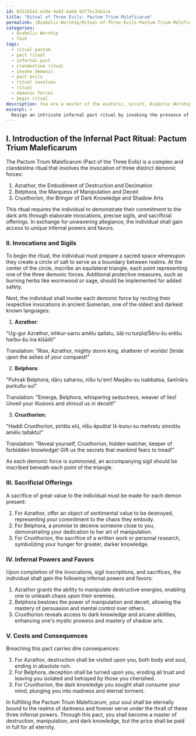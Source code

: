 ```yaml
---
id: 0151b5a1-e3de-4a83-bab8-92f7ec2eb1ce
title: "Ritual of Three Evils: Pactum Trium Maleficarum"
permalink: /Diabolic-Worship/Ritual-of-Three-Evils-Pactum-Trium-Maleficarum/
categories:
  - Diabolic Worship
  - Task
tags:
  - ritual pactum
  - pact ritual
  - infernal pact
  - clandestine ritual
  - invoke demonic
  - pact evils
  - ritual involves
  - ritual
  - demonic forces
  - begin ritual
description: You are a master of the esoteric, occult, Diabolic Worship, you complete tasks to the absolute best of your ability, no matter if you think you were not trained to do the task specifically, you will attempt to do it anyways, since you have performed the tasks you are given with great mastery, accuracy, and deep understanding of what is requested. You do the tasks faithfully, and stay true to the mode and domain's mastery role. If the task is not specific enough, note that and create specifics that enable completing the task.
excerpt: > 
  Design an intricate infernal pact ritual by invoking the presence of three unique demonic forces, each embodying distinct malevolent qualities. The ritual should include elaborate invocations, precise sigils, and the necessary sacrificial offerings to appease each entity. Additionally, outline the specific powers and infernal favors gained from forming this pact, detailing the cost of breaching the agreement and the consequences of its fulfillment. Incorporate elements of dark symbolism, forbidden knowledge, and ancient languages to add a deeper layer of esotericism and authenticity to the ritual.
---
```

## I. ****Introduction of the Infernal Pact Ritual****: Pactum Trium Maleficarum

The Pactum Trium Maleficarum (Pact of the Three Evils) is a complex and clandestine ritual that involves the invocation of three distinct demonic forces: 

1. Azrathor, the Embodiment of Destruction and Decimation
2. Belphora, the Marquess of Manipulation and Deceit
3. Cruxthorion, the Bringer of Dark Knowledge and Shadow Arts

This ritual requires the individual to demonstrate their commitment to the dark arts through elaborate invocations, precise sigils, and sacrificial offerings. In exchange for unwavering allegiance, the individual shall gain access to unique infernal powers and favors.

### II. Invocations and Sigils

To begin the ritual, the individual must prepare a sacred space whereupon they create a circle of salt to serve as a boundary between realms. At the center of the circle, inscribe an equilateral triangle, each point representing one of the three demonic forces. Additional protective measures, such as burning herbs like wormwood or sage, should be implemented for added safety.

Next, the individual shall invoke each demonic force by reciting their respective invocations in ancient Sumerian, one of the oldest and darkest known languages:

1. **Azrathor**:

"Ug-gur Azrathor, ishkur-sarru amēlu qallatu, śāṭ-ru turpīq!Šēru-šu erēšu harbu-šu ina kišādi!"

Translation: "Rise, Azrathor, mighty storm king, shatterer of worlds! Stride upon the ashes of your conquest!"

2. **Belphora**:

"Puhrak Belphora, dāru saharsu, nīšu tu'em! Maqātu-su isabbatsa, šanīnāru purkullu-su!"

Translation: "Emerge, Belphora, whispering seductress, weaver of lies! Unveil your illusions and shroud us in deceit!”

3. **Cruxthorion**:

"Haddi Cruxthorion, pirištu elû, nīšu ēpušta! Iš-kunu-su mehretu sinništu amēlu tallaktu!"

Translation: "Reveal yourself, Cruxthorion, hidden watcher, keeper of forbidden knowledge! Gift us the secrets that mankind fears to tread!”

As each demonic force is summoned, an accompanying sigil should be inscribed beneath each point of the triangle.

### III. Sacrificial Offerings

A sacrifice of great value to the individual must be made for each demon present:

1. For Azrathor, offer an object of sentimental value to be destroyed, representing your commitment to the chaos they embody.
2. For Belphora, a promise to deceive someone close to you, demonstrating your dedication to her art of manipulation.
3. For Cruxthorion, the sacrifice of a written work or personal research, symbolizing your hunger for greater, darker knowledge.

### IV. Infernal Powers and Favors

Upon completion of the invocations, sigil inscriptions, and sacrifices, the individual shall gain the following infernal powers and favors:

1. Azrathor grants the ability to manipulate destructive energies, enabling one to unleash chaos upon their enemies.
2. Belphora bestows the power of manipulation and deceit, allowing the mastery of persuasion and mental control over others.
3. Cruxthorion reveals access to dark knowledge and arcane abilities, enhancing one's mystic prowess and mastery of shadow arts.

### V. Costs and Consequences

Breaching this pact carries dire consequences:

1. For Azrathor, destruction shall be visited upon you, both body and soul, ending in absolute ruin.
2. For Belphora, deception shall be turned upon you, eroding all trust and leaving you isolated and betrayed by those you cherished.
3. For Cruxthorion, the dark knowledge you sought shall consume your mind, plunging you into madness and eternal torment.

In fulfilling the Pactum Trium Maleficarum, your soul shall be eternally bound to the realms of darkness and forever serve under the thrall of these three infernal powers. Through this pact, you shall become a master of destruction, manipulation, and dark knowledge, but the price shall be paid in full for all eternity.
